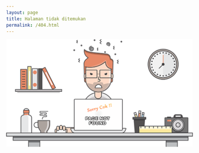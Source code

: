 ```yaml
---
layout: page
title: Halaman tidak ditemukan
permalink: /404.html
---
```


[![404.html](assets/images/candro-maintenis.png)](/)